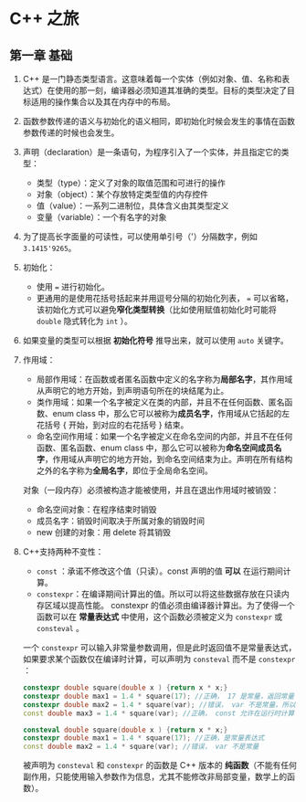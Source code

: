 # C++ 之旅

## 第一章 基础

1. C++ 是一门静态类型语言。这意味着每一个实体（例如对象、值、名称和表达式）在使用的那一刻，编译器必须知道其准确的类型。目标的类型决定了目标适用的操作集合以及其在内存中的布局。

2. 函数参数传递的语义与初始化的语义相同，即初始化时候会发生的事情在函数参数传递的时候也会发生。

3. 声明（declaration）是一条语句，为程序引入了一个实体，并且指定它的类型：

   * 类型（type）：定义了对象的取值范围和可进行的操作
   * 对象（object）：某个存放特定类型值的内存控件
   * 值（value）：一系列二进制位，具体含义由其类型定义
   * 变量（variable）：一个有名字的对象

4. 为了提高长字面量的可读性，可以使用单引号（'）分隔数字，例如`3.1415'9265`。

5. 初始化：

   * 使用 `=` 进行初始化。
   * 更通用的是使用花括号括起来并用逗号分隔的初始化列表， `=` 可以省略，该初始化方式可以避免**窄化类型转换**（比如使用赋值初始化时可能将 `double` 隐式转化为 `int` ）。

6. 如果变量的类型可以根据 **初始化符号** 推导出来，就可以使用 `auto` 关键字。

7. 作用域：

   * 局部作用域：在函数或者匿名函数中定义的名字称为**局部名字**，其作用域从声明它的地方开始，到声明语句所在的块结尾为止。
   * 类作用域：如果一个名字被定义在类的内部，并且不在任何函数、匿名函数、enum class 中，那么它可以被称为**成员名字**，作用域从它括起的左花括号 { 开始，到对应的右花括号 } 结束。
   * 命名空间作用域：如果一个名字被定义在命名空间的内部，并且不在任何函数、匿名函数、enum class 中，那么它可以被称为**命名空间成员名字**，作用域从声明它的地方开始，到命名空间结束为止。声明在所有结构之外的名字称为**全局名字**，即位于全局命名空间。

   对象（一段内存）必须被构造才能被使用，并且在退出作用域时被销毁：

   * 命名空间对象：在程序结束时销毁
   * 成员名字：销毁时间取决于所属对象的销毁时间
   * new 创建的对象：用 delete 将其销毁

8. C++支持两种不变性：

   * `const` ：承诺不修改这个值（只读）。const 声明的值 **可以** 在运行期间计算。
   * `constexpr`：在编译期间计算出的值。所以可以将这些数据存放在只读内存区域以提高性能。 constexpr 的值必须由编译器计算出。为了使得一个函数可以在 **常量表达式** 中使用，这个函数必须被定义为 `constexpr` 或 `consteval` 。

   一个 `constexpr` 可以输入非常量参数调用，但是此时返回值不是常量表达式，如果要求某个函数仅在编译时计算，可以声明为 `consteval` 而不是 `constexpr` ：
   ```cpp
   constexpr double square(double x ) {return x * x;}
   constexpr double max1 = 1.4 * square(17); //正确， 17 是常量，返回常量
   constexpr double max2 = 1.4 * square(var); //错误， var 不是常量，所以 square(var) 不是常量
   const double max3 = 1.4 * square(var); //正确， const 允许在运行时计算
   
   consteval double square(double x ) {return x * x;}
   constexpr double max1 = 1.4 * square(17); //正确，是常量表达式
   const double max2 = 1.4 * square(var); //错误， var 不是常量
   ```

   被声明为 `consteval` 和 `constexpr` 的函数是 C++ 版本的 **纯函数**（不能有任何副作用，只能使用输入参数作为信息，尤其不能修改非局部变量，数学上的函数）。